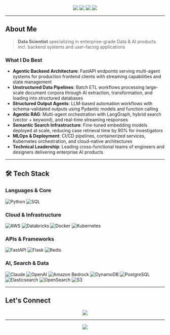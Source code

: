 
<p align="center">
  <img src="https://img.shields.io/badge/AI%20Engineer-FF6B6B?style=for-the-badge&logo=artificial-intelligence&logoColor=white" />
  <img src="https://img.shields.io/badge/Enterprise%20AI%20Applications-4ECDC4?style=for-the-badge&logo=openai&logoColor=white" />
  <img src="https://img.shields.io/badge/Backend%20Engineering-45B7D1?style=for-the-badge&logo=databricks&logoColor=white" />
  <img src="https://img.shields.io/badge/Cloud%20Architecture-96CEB4?style=for-the-badge&logo=amazon-aws&logoColor=white" />
</p>


---

##  About Me

> **Data Scientist** specializing in enterprise-grade Data & AI products incl. backend systems and user-facing applications 

###  What I Do Best
- **Agentic Backend Architecture**: FastAPI endpoints serving multi-agent systems for production frontend clients with streaming capabilities and state management
- **Unstructured Data Pipelines**: Batch ETL workflows processing large-scale document corpora through AI extraction, transformation, and loading into structured databases
- **Structured Output Agents**: LLM-based automation workflows with schema-validated outputs using Pydantic models and function calling
- **Agentic RAG**: Multi-agent orchestration with LangGraph, hybrid search (vector + keyword), and real-time streaming responses
- **Semantic Search Infrastructure**: Fine-tuned embedding models deployed at scale, reducing case retrieval time by 90% for investigators
- **MLOps & Deployment**: CI/CD pipelines, containerized services, Kubernetes orchestration, and cloud-native architectures
- **Technical Leadership**: Leading cross-functional teams of engineers and designers delivering enterprise AI products

---

## 🛠️ Tech Stack

### **Languages & Core**
<p>
  <img alt="Python" src="https://img.shields.io/badge/Python-3776AB?style=for-the-badge&logo=python&logoColor=white"/>
  <img alt="SQL" src="https://img.shields.io/badge/SQL-4479A1?style=for-the-badge&logo=mysql&logoColor=white"/>
</p>

### **Cloud & Infrastructure**
<p>
  <img alt="AWS" src="https://img.shields.io/badge/AWS-232F3E?style=for-the-badge&logo=amazon-aws&logoColor=white"/>
  <img alt="Databricks" src="https://img.shields.io/badge/Databricks-FF3621?style=for-the-badge&logo=databricks&logoColor=white"/>
  <img alt="Docker" src="https://img.shields.io/badge/Docker-2496ED?style=for-the-badge&logo=docker&logoColor=white"/>
  <img alt="Kubernetes" src="https://img.shields.io/badge/Kubernetes-326CE5?style=for-the-badge&logo=kubernetes&logoColor=white"/>
</p>

### **APIs & Frameworks**
<p>
  <img alt="FastAPI" src="https://img.shields.io/badge/FastAPI-009688?style=for-the-badge&logo=fastapi&logoColor=white"/>
  <img alt="Flask" src="https://img.shields.io/badge/Flask-000000?style=for-the-badge&logo=flask&logoColor=white"/>
  <img alt="Redis" src="https://img.shields.io/badge/Redis-DC382D?style=for-the-badge&logo=redis&logoColor=white"/>
</p>

### **AI, Search & Data**
<p>
  <img alt="Claude" src="https://img.shields.io/badge/Claude-FF6B00?style=for-the-badge&logo=anthropic&logoColor=white"/>
  <img alt="OpenAI" src="https://img.shields.io/badge/OpenAI-412991?style=for-the-badge&logo=openai&logoColor=white"/>
  <img alt="Amazon Bedrock" src="https://img.shields.io/badge/Bedrock-232F3E?style=for-the-badge&logo=amazon-aws&logoColor=white"/>
  <img alt="DynamoDB" src="https://img.shields.io/badge/DynamoDB-4053D6?style=for-the-badge&logo=amazon-dynamodb&logoColor=white"/>
  <img alt="PostgreSQL" src="https://img.shields.io/badge/PostgreSQL-336791?style=for-the-badge&logo=postgresql&logoColor=white"/>
  <img alt="Elasticsearch" src="https://img.shields.io/badge/Elasticsearch-005571?style=for-the-badge&logo=elasticsearch&logoColor=white"/>
  <img alt="OpenSearch" src="https://img.shields.io/badge/OpenSearch-005571?style=for-the-badge&logo=opensearch&logoColor=white"/>
  <img alt="S3" src="https://img.shields.io/badge/S3-569A31?style=for-the-badge&logo=amazon-aws&logoColor=white"/>

</p>

---

## Let's Connect

<p align="center">
  <a href="https://linkedin.com/in/mohammad-affaneh">
    <img src="https://img.shields.io/badge/LinkedIn-0077B5?style=for-the-badge&logo=linkedin&logoColor=white"/>
  </a>
</p>

---

<p align="center">
  <img src="https://komarev.com/ghpvc/?username=moaffaneh&label=Profile%20views&color=4ECDC4&style=for-the-badge" />
</p>
